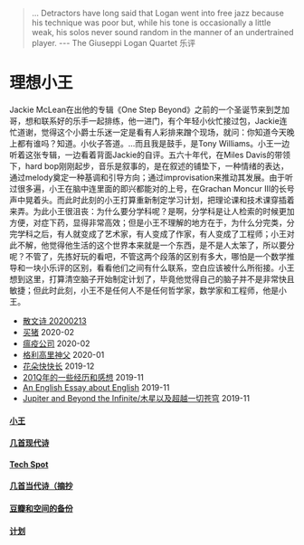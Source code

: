 > ... Detractors have long said that Logan went into free jazz because his technique was poor but, while his tone is occasionally a little weak, his solos never sound random in the manner of an undertrained player. --- The Giuseppi Logan Quartet 乐评

# 理想小王

Jackie McLean在出他的专辑《One Step Beyond》之前的一个圣诞节来到芝加哥，想和联系好的乐手一起排练，他一进门，有个年轻小伙忙接过包，Jackie连忙道谢，觉得这个小爵士乐迷一定是看有人彩排来蹭个现场，就问：你知道今天晚上都有谁吗？知道。小伙子答道。...而且我是鼓手，是Tony Williams。小王一边听着这张专辑，一边看着背面Jackie的自评。五六十年代，在Miles Davis的带领下，hard bop刚刚起步，音乐是叙事的，是在叙述的铺垫下，一种情绪的表达，通过melody奠定一种基调和引导方向；通过improvisation来推动其发展。由于听过很多遍，小王在脑中连里面的即兴都能对的上号，在Grachan Moncur III的长号声中晃着头。而此时此刻的小王打算重新制定学习计划，把理论课和技术课穿插着来弄。为此小王很沮丧：为什么要分学科呢？是啊，分学科是让人检索的时候更加方便，对症下药，显得非常高效；但是小王不理解的地方在于，为什么分完类，分完学科之后，有人就变成了艺术家，有人变成了作家，有人变成了工程师；小王对此不解，他觉得他生活的这个世界本来就是一个东西，是不是人太笨了，所以要分呢？不管了，先拣好玩的看吧，不管这两个段落的区别有多大，哪怕是一个数学推导和一块小乐评的区别，看看他们之间有什么联系，空白应该被什么所衔接。小王想到这里，打算清空脑子开始制定计划了，毕竟他觉得自己的脑子并不是非常快且敏捷；但此时此刻，小王不是任何人不是任何哲学家，数学家和工程师，他是小王。

* [散文诗 20200213](posts/2020-02-13-v.md)
* [买猪](posts/2020-02-09-pig.md) 2020-02
* [瘟疫公司](posts/2020-02-02-ncov.md) 2020-02
* [格利高里神父](posts/2020-01-05-hl2.md) 2020-01
* [花朵快快长](posts/2019-12-21-none.md) 2019-12
* [201Q年的一些经历和感想](posts/2019-11-30-q.md) 2019-11
* [An English Essay about English](posts/2019-11-english.md) 2019-11
* [Jupiter and Beyond the Infinite/木星以及超越一切苍穹](posts/2019-11-26-idx.md) 2019-11

#### [小王](index_wang.md)

#### [几首现代诗](index_mverse.md)

#### [Tech Spot](index_tech.md)

#### [几首当代诗（摘抄](contemporary/intro.md)

#### [豆瓣和空间的备份](index_history.md)

#### [计划](posts/plan.md)
